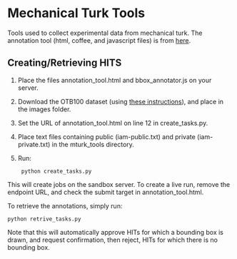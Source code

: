 # Mechanical Turk Tools
Tools used to collect experimental data from mechanical turk. The annotation tool (html, coffee, and javascript files) is from [here](https://github.com/kyamagu/bbox-annotator).

## Creating/Retrieving HITS
1. Place the files annotation_tool.html and bbox_annotator.js on your server.
2. Download the OTB100 dataset (using [these instructions](https://github.com/lemmersj/crowdsourcing-effective-initializations/tree/main/tracker)), and place in the images folder.
3. Set the URL of annotation_tool.html on line 12 in create_tasks.py.
4. Place text files containing public (iam-public.txt) and private (iam-private.txt) in the mturk_tools directory.
5. Run:
	

	    python create_tasks.py

This will create jobs on the sandbox server. To create a live run, remove the endpoint URL, and check the submit target in annotation_tool.html.

To retrieve the annotations, simply run:

    python retrive_tasks.py

Note that this will automatically approve HITs for which a bounding box is drawn, and request confirmation, then reject, HITs for which there is no bounding box.

